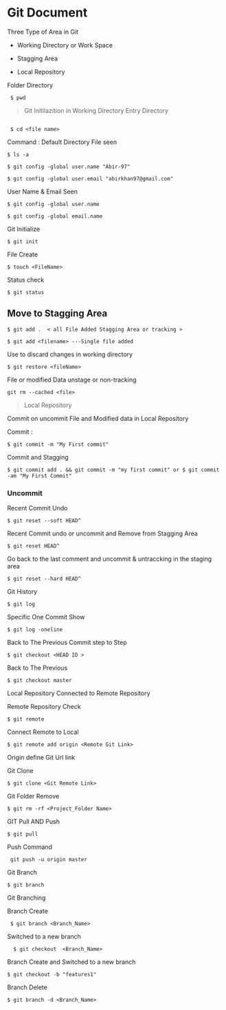 # Git Document

Three Type of Area in Git 

- Working Directory or Work Space

 - Stagging Area

 - Local Repository
 
  Folder Directory
  
  ```
   $ pwd
  ```
  
  > Git Initilazition in Working Directory
  Entry Directory
  
  
 ``` $ mkdir
 ```
 
 ``` $ cd <file name>```
 
  Command :
   Default Directory File seen 
   
   ```$ ls -a  ```
   
  ```$ git config -global user.name "Abir-97" ```
  
  ``` $ git config -global user.email "abirkhan97@gmail.com" ```
  
  User Name & Email Seen
  
  ``` $ git config -global user.name ```
  
  ``` $ git config -global email.name ```
  
   Git Initialize
   
   ``` $ git init ```
   
   File Create
   
   ``` $ touch <FileName> ```
   
   Status check
   
   ``` $ git status ```
   
   ## Move to Stagging Area 
   
   
   ``` $ git add .  < all File Added Stagging Area or tracking > ```
   
   
   ``` $ git add <filename> ---Single file added ```
   
   
   Use  to discard changes in working directory
   
   
   ``` $ git restore <fileName> ```
   
   
   File or modified Data  unstage or non-tracking
   
   
   ``` git rm --cached <file>  ```
   
   > Local Repository
   
   
   Commit on uncommit File and Modified data in Local Repository
   
   Commit :
   
   
   ``` $ git commit -m "My First commit" ```
   
   Commit and Stagging
   
   ``` $ git commit add . && git commit -m "my first commit" or $ git commit -am "My First Commit" ```
   
   
   ### Uncommit
 
   Recent Commit Undo
 
   ``` $ git reset --soft HEAD^ ```
 
   Recent Commit undo or uncommit and Remove from Stagging Area 
   
   ``` $ git reset HEAD^ ```
    
   Go back to the last comment and uncommit & untraccking  in the staging area
   
   ``` $ git reset --hard HEAD^ ```
   
   Git History 
 
   ``` $ git log ```
 
   Specific  One Commit  Show
   
   ``` $ git log -oneline ```
 
  Back to The Previous Commit step to Step
 
 ``` $ git checkout <HEAD ID > ```
 
  Back to The Previous 
 
 ```
 $ git checkout master
 ```
 
 Local Repository Connected to Remote Repository
 
 Remote Repository Check
 ```
 $ git remote
 
 ```
 
 Connect Remote to Local
 
 ```
 $ git remote add origin <Remote Git Link>
 ```
 
 Origin define Git Url link
 
 Git Clone 
 
 ```
 $ git clone <Git Remote Link>
 ```
   
 Git Folder Remove
 
 ```
 $ git rm -rf <Project_Folder Name>
 ```
 GIT Pull AND Push
 
 ```
 $ git pull 
 ```
 
 Push Command
 
 ```
  git push -u origin master
 ```
 
 Git Branch 
 
 ```
 $ git branch
 ```
 
 Git Branching
 
 Branch Create  
 
 ```
  $ git branch <Branch_Name>
 ```
 Switched to a new branch
 
 ```
   $ git checkout  <Branch_Name>
 ```
 Branch Create and  Switched to a new branch 
  
  ```
  $ git checkout -b "features1"
  ```
  
  Branch Delete
  ```
  $ git branch -d <Branch_Name>
  ```
  
  
  

 
  
  
 


